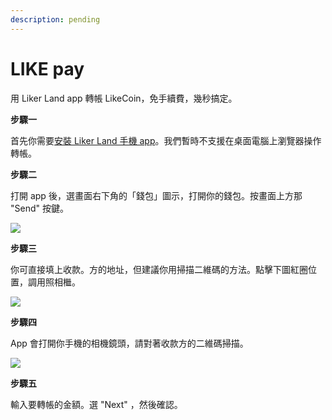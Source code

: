 ```yaml
---
description: pending
---
```


# LIKE pay

用 Liker Land app 轉帳 LikeCoin，免手續費，幾秒搞定。

**步驟一**

首先你需要[安裝 Liker Land 手機 app](https://like.co/in/getapp)。我們暫時不支援在桌面電腦上瀏覽器操作轉帳。

**步驟二**

打開 app 後，選畫面右下角的「錢包」圖示，打開你的錢包。按畫面上方那 "Send" 按鍵。

![](https://downloads.intercomcdn.com/i/o/171687017/697dcc0d3f4fd3de41486c23/IMG_2154.jpg)

**步驟三**

你可直接填上收款。方的地址，但建議你用掃描二維碼的方法。點擊下圖紅圈位置，調用照相檵。

![](https://downloads.intercomcdn.com/i/o/171687486/50b1ad23200f3f11695c0fe1/IMG_2155.jpg)

**步驟四**

App 會打開你手機的相機鏡頭，請對著收款方的二維碼掃描。

![](https://downloads.intercomcdn.com/i/o/171687609/eba32dca16c2529624ae3557/IMG_2158+copy.PNG)

**步驟五**

輸入要轉帳的金額。選 "Next" ，然後確認。


